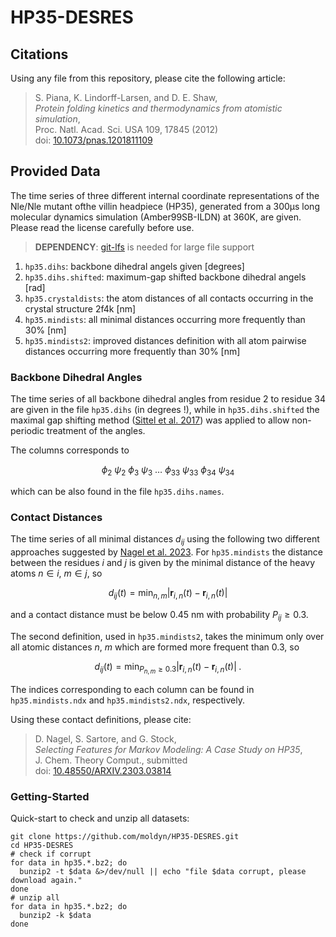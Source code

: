 # HP35-DESRES

## Citations
Using any file from this repository, please cite the following article:
> S. Piana, K. Lindorff-Larsen, and D. E. Shaw,  
> *Protein folding kinetics and thermodynamics from atomistic simulation*,  
> Proc. Natl. Acad. Sci. USA 109, 17845 (2012)  
> doi: [10.1073/pnas.1201811109](https://doi.org/10.1073/pnas.1201811109)

## Provided Data
The time series of three different internal coordinate representations of the
Nle/Nle mutant ofthe villin headpiece (HP35), generated from a 300μs long
molecular dynamics simulation (Amber99SB-ILDN) at 360K, are given. Please read
the license carefully before use.
> **DEPENDENCY**: [git-lfs](https://git-lfs.github.com) is needed for large file support

1. `hp35.dihs`: backbone dihedral angels given [degrees]
1. `hp35.dihs.shifted`: maximum-gap shifted backbone dihedral angels [rad]
1. `hp35.crystaldists`: the atom distances of all contacts occurring in the crystal structure 2f4k [nm]
1. `hp35.mindists`: all minimal distances occurring more frequently than 30% [nm]
1. `hp35.mindists2`: improved distances definition with all atom pairwise distances occurring more frequently than 30% [nm]

### Backbone Dihedral Angles
The time series of all backbone dihedral angles from residue 2 to residue 34
are given in the file `hp35.dihs` (in degrees !), while in `hp35.dihs.shifted`
the maximal gap shifting method
([Sittel et al. 2017](https://doi.org/10.1063/1.4998259)) was applied to allow
non-periodic treatment of the angles.

The columns corresponds to

$$ \phi_2~\psi_2~\phi_3~\psi_3~\ldots~\phi_{33} ~\psi_{33} ~\phi_{34} ~\psi_{34} $$

which can be also found in the file `hp35.dihs.names`.

### Contact Distances
The time series of all minimal distances $d_{ij}$ using the following two
different approaches suggested by [Nagel et al.
2023](https://doi.org/10.48550/ARXIV.2303.03814). For `hp35.mindists` the
distance between the residues $i$ and $j$ is given by the minimal distance of
the heavy atoms $n\in i$, $m\in j$, so

$$ d_{ij}(t) = \min_{n,m} |\mathbf{r}_{i, n}(t) - \mathbf{r}_{i, n}(t)| $$

and a contact distance must be below $0.45\:\text{nm}$
with probability $P_{ij}\ge 0.3$.

The second definition, used in `hp35.mindists2`, takes the minimum only over
all atomic distances $n$, $m$ which are formed more frequent than $0.3$, so

$$ d_{ij}(t) = \min_{P_{n,m}\ge 0.3} |\mathbf{r}_{i, n}(t) - \mathbf{r}_{i,n}(t)|\;.$$

The indices corresponding to each column can be found in `hp35.mindists.ndx`
and `hp35.mindists2.ndx`, respectively.

Using these contact definitions, please cite:
> D. Nagel, S. Sartore, and G. Stock,  
> *Selecting Features for Markov Modeling: A Case Study on HP35*,  
> J. Chem. Theory Comput., submitted  
> doi: [10.48550/ARXIV.2303.03814](https://doi.org/10.48550/ARXIV.2303.03814)

### Getting-Started
Quick-start to check and unzip all datasets: 
``` 
git clone https://github.com/moldyn/HP35-DESRES.git
cd HP35-DESRES
# check if corrupt
for data in hp35.*.bz2; do
  bunzip2 -t $data &>/dev/null || echo "file $data corrupt, please download again."
done
# unzip all
for data in hp35.*.bz2; do
  bunzip2 -k $data
done
```
